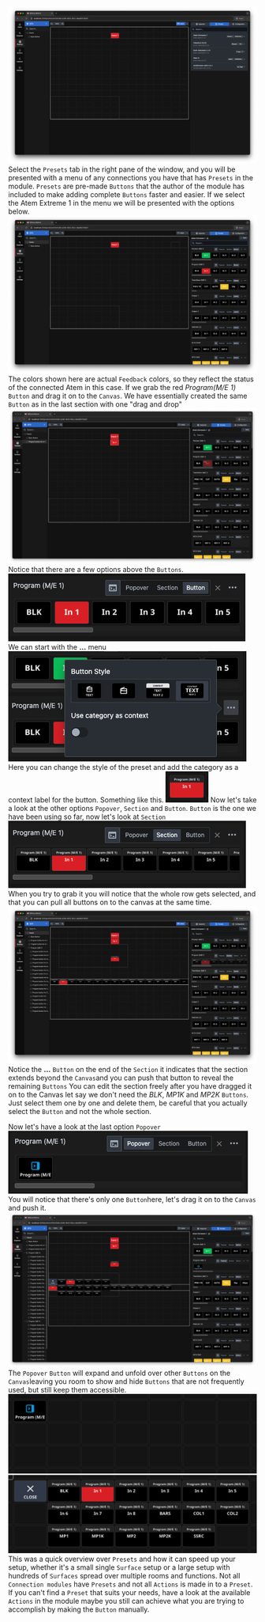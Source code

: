 
![Preset window 1](images/presets/preset_1.png 'Preset window 1')
Select the `Presets` tab in the right pane of the window, and you will be presented with a menu of any connections you have that has `Presets` in the module. `Presets` are pre-made `Buttons` that the author of the module has included to make adding complete `Buttons` faster and easier. If we select the Atem Extreme 1 in the menu we will be presented with the options below.
![Preset Atem](<images/presets/preset_2 .png> 'Preset Atem')
The colors shown here are actual `Feedback` colors, so they reflect the status of the connected Atem in this case. If we grab the red *Program(M/E 1)* `Button` and drag it on to the `Canvas`. We have essentially created the same `Button` as in the last section with one "drag and drop"
![Preset with Button](images/presets/preset_3.png 'Preset with Button')
Notice that there are a few options above the `Buttons`.
![Preset closeup](images/presets/preset_closeup.png 'Preset closeup')
We can start with the **...** menu
![Preset Style](images/presets/preset_closeup_2.png 'Preset style')
Here you can change the style of the preset and add the category as a context label for the button.
Something like this.
![Preset button closeup](images/presets/preset_button_closeup.png)
Now let's take a look at the other options `Popover`, `Section` and `Button`. `Button` is the one we have been using so far, now let's look at `Section`
![Preset Section](images/presets/preset_section.png 'Preset Section')
When you try to grab it you will notice that the whole row gets selected, and that you can pull all buttons on to the canvas at the same time.
![Preset section on canvas](images/presets/preset_section_on_canvas.png 'Preset section on canvas')
Notice the **...** `Button` on the end of the `Section` it indicates that the section extends beyond the `Canvas`and you can push that button to reveal the remaining `Buttons`
You can edit the section freely after you have dragged it on to the Canvas let say we don't need the *BLK*, *MP1K* and *MP2K* `Buttons`. Just select them one by one and delete them, be careful that you actually select the `Button` and not the whole section.

Now let's have a look at the last option `Popover`
![Preset Popover](images/presets/Preset_popover.png 'Preset Popover')
You will notice that there's only one `Button`here, let's drag it on to the `Canvas` and push it.
![Preset popover on Canvas](images/presets/preset_popover_on_canvas.png 'Preset popover on canvas')
The `Popover` `Button` will expand and unfold over other `Buttons` on the `Canvas`leaving you room to show and hide `Buttons` that are not frequently used, but still keep them accessible.
![ Popover closed](images/presets/popover_closed.png) ![Popover open](images/presets/popover_open.png)
This was a quick overview over `Presets` and how it can speed up your setup, whether it's a small single `Surface` setup or a large setup with hundreds of `Surfaces` spread over multiple rooms and functions. Not all `Connection modules` have `Presets` and not all `Actions` is made in to a `Preset`. If you can't find a `Preset` that suits your needs, have a look at the available `Actions` in the module maybe you still can achieve what you are trying to accomplish by making the `Button` manually. 